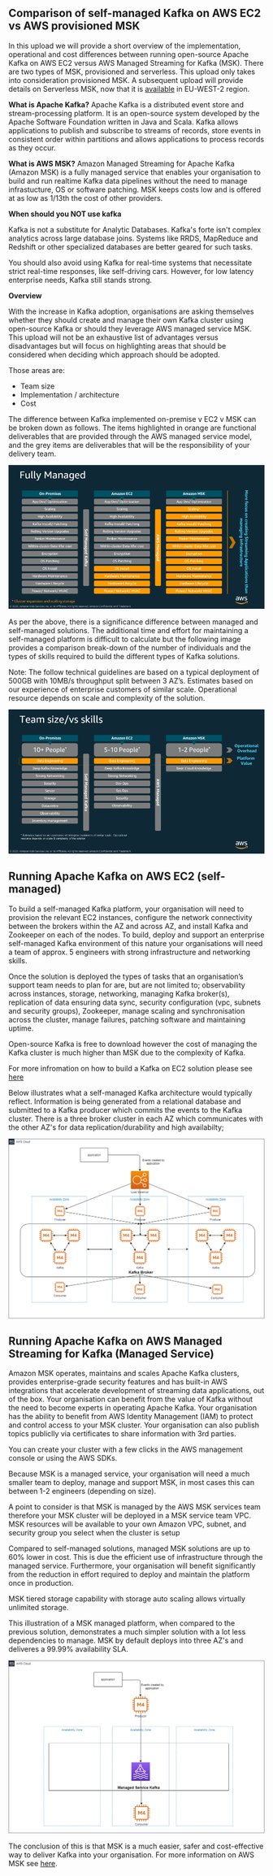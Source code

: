 <h2> Comparison of self-managed Kafka on AWS EC2 vs AWS provisioned MSK </h2> 


In this upload we will provide a short overview of the implementation, operational and cost differences between running open-source Apache Kafka on AWS EC2 versus AWS Managed Streaming for Kafka (MSK).  There are two types of MSK, provisioned and serverless.  This upload only takes into consideration provisioned MSK.  A subsequent upload will provide details on Serverless MSK, now that it is [available](https://aws.amazon.com/about-aws/whats-new/2023/08/amazon-msk-serverless-additional-aws-regions/) in EU-WEST-2 region.

**What is Apache Kafka?**  Apache Kafka is a distributed event store and stream-processing platform. It is an open-source system developed by the Apache Software Foundation written in Java and Scala. Kafka allows applications to publish and subscribe to streams of records, store events in consistent order within partitions and allows applications to process records as they occur.

**What is AWS MSK?**  Amazon Managed Streaming for Apache Kafka (Amazon MSK) is a fully managed service that enables your organisation to build and run realtime Kafka data pipelines without the need to manage  infrastucture, OS or software patching.  MSK keeps costs low and is offered at as low as 1/13th the cost of other providers.

**When should you NOT use kafka**

Kafka is not a substitute for Analytic Databases. Kafka's forte isn't complex analytics across large database joins. Systems like RRDS, MapReduce and Redshift or other specialized databases are better geared for such tasks. 

You should also avoid using Kafka for real-time systems that necessitate strict real-time responses, like self-driving cars. However, for low latency enterprise needs, Kafka still stands strong.

**Overview**

With the increase in Kafka adoption, organisations are asking themselves whether they should create and manage their own Kafka cluster using open-source Kafka or should they leverage AWS managed service MSK.  This upload will not be an exhaustive list of advantages versus disadvantages but will focus on highlighting areas that should be considered when deciding which approach should be adopted.  

Those areas are:

*	Team size
*	Implementation / architecture 
*	Cost



The difference between Kafka implemented on-premise v EC2 v MSK can be broken down as follows. The items highlighted in orange are functional deliverables that are provided through the AWS managed service model, and the grey items are deliverables that will be the responsibility of your delivery team.


![Kafkaimage1](./images/Kafkaimage1.png)




As per the above, there is a significance difference between managed and self-managed solutions.  The additional time and effort for maintaining a self-managed platform is difficult to calculate but the following image provides a comparison break-down of the number of individuals and the types of skills required to build the different types of Kafka solutions.  

Note: The follow technical guidelines are based on a typical deployment of 500GB with 10MB/s throughput split between 3 AZ’s.  Estimates based on our experience of enterprise customers of similar scale.  Operational resource depends on scale and complexity of the solution. 

![Kafkaimage2](./images/Kafkaimage2.png)

<h2> Running Apache Kafka on AWS EC2 (self-managed) </h2>

To build a self-managed Kafka platform, your organisation will need to provision the relevant EC2 instances, configure the network connectivity between the brokers within the AZ and across AZ, and install Kafka and Zookeeper on each of the nodes.  To build, deploy and support an enterprise self-managed Kafka environment of this nature your organisations will need a team of approx. 5 engineers with strong infrastructure and networking skills.  

Once the solution is deployed the types of tasks that an organisation’s support team needs to plan for are, but are not limited to; observability across instances, storage, networking, managing Kafka broker(s), replication of data ensuring data sync, security configuration (vpc, subnets and security groups), Zookeeper, manage scaling and synchronisation across the cluster, manage failures, patching software and maintaining uptime.

Open-source Kafka is free to download however the cost of managing the Kafka cluster is much higher than MSK due to the complexity of Kafka.

For more infromation on how to build a Kafka on EC2 solution please see [here]( https://aws.amazon.com/blogs/big-data/best-practices-for-running-apache-kafka-on-aws/)


Below illustrates what a self-managed Kafka architecture would typically reflect.  Information is being generated from a relational database and submitted to a Kafka producer which commits the events to the Kafka cluster.  There is a three broker cluster in each AZ which communicates with the other AZ's for data replication/durability and high availabilty;

![KafkaEC2v2](./images/KafkaEC2v2.png)


<h2> Running Apache Kafka on AWS Managed Streaming for Kafka (Managed Service) </h2>

Amazon MSK operates, maintains and scales Apache Kafka clusters, provides enterprise-grade security features and has built-in AWS integrations that accelerate development of streaming data applications, out of the box.  Your organisation can benefit from the value of Kafka without the need to become experts in operating Apache Kafka.  Your organisation has the ability to benefit from AWS Identity Management (IAM) to protect and control access to your MSK cluster.  Your organisation can also publish topics publiclly via certificates to share information with 3rd parties.  

You can create your cluster with a few clicks in the AWS management console or using the AWS SDKs.  

Because MSK is a managed service, your organisation will need a much smaller team to deploy, manage and support MSK, in most cases this can between 1-2 engineers (depending on size).

A point to consider is that MSK is managed by the AWS MSK services team therefore your MSK cluster will be deployed in a MSK service team VPC.  MSK resources will be available to your own Amazon VPC, subnet, and security group you select when the cluster is setup

Compared to self-managed solutions, managed MSK solutions are up to 60% lower in cost.  This is due the efficient use of infrastructure through the managed service.  Furthermore, your organisation will benefit significantly from the reduction in effort required to deploy and maintain the platform once in production.  

MSK tiered storage capability with storage auto scaling allows virtually unlimited storage.

This illustration of a MSK managed platform, when compared to the previous solution, demonstrates a much simpler solution with a lot less dependencies to manage.  MSK by default deploys into three AZ's and deliveres a 99.99% availability SLA.  



![KafkaMSK.png](./images/KafkaMSK.png)

The conclusion of this is that MSK is a much easier, safer and cost-effective way to deliver Kafka into your organisation.  For more information on AWS MSK see [here](https://aws.amazon.com/msk/).





